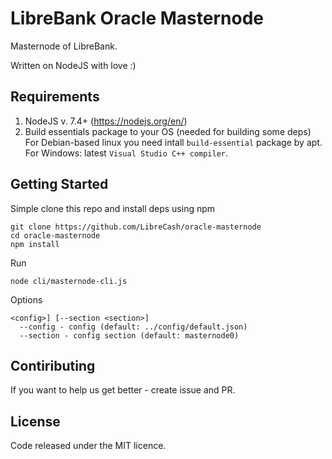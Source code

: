 # LibreBank Oracle Masternode

Masternode of LibreBank.

Written on NodeJS with love :)


## Requirements
1. NodeJS v. 7.4+ (https://nodejs.org/en/) 
2. Build essentials package to your OS (needed for building some deps)
For Debian-based linux you need intall `build-essential` package by apt.
For Windows: latest `Visual Studio C++ compiler`.

## Getting Started
Simple clone this repo and install deps using npm
```
git clone https://github.com/LibreCash/oracle-masternode
cd oracle-masternode
npm install
```
Run
```
node cli/masternode-cli.js
```
Options
```
<config>] [--section <section>]
  --config - config (default: ../config/default.json)
  --section - config section (default: masternode0)
```
## Contiributing
If you want to help us get better - create issue and PR.

## License
Code released under the MIT licence.
